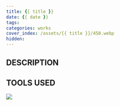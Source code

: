 ```yaml
---
title: {{ title }}
date: {{ date }}
tags: 
categories: works
cover_index: /assets/{{ title }}/450.webp
hidden: 
---
```


## DESCRIPTION


## TOOLS USED

![](01.webp)